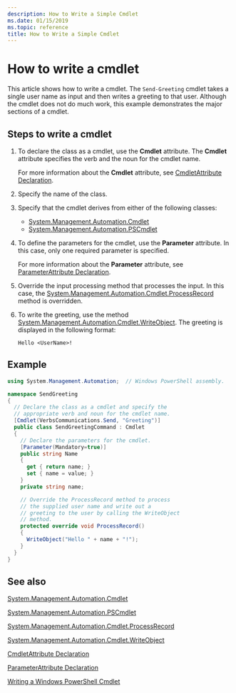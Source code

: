 ```yaml
---
description: How to Write a Simple Cmdlet
ms.date: 01/15/2019
ms.topic: reference
title: How to Write a Simple Cmdlet
---
```


# How to write a cmdlet

This article shows how to write a cmdlet. The `Send-Greeting` cmdlet takes a single user name as
input and then writes a greeting to that user. Although the cmdlet does not do much work, this
example demonstrates the major sections of a cmdlet.

## Steps to write a cmdlet

1. To declare the class as a cmdlet, use the **Cmdlet** attribute. The **Cmdlet** attribute
   specifies the verb and the noun for the cmdlet name.

   For more information about the **Cmdlet** attribute, see [CmdletAttribute Declaration](cmdlet-attribute-declaration.md).

2. Specify the name of the class.

3. Specify that the cmdlet derives from either of the following classes:

   * [System.Management.Automation.Cmdlet](/dotnet/api/System.Management.Automation.Cmdlet)
   * [System.Management.Automation.PSCmdlet](/dotnet/api/System.Management.Automation.PSCmdlet)

4. To define the parameters for the cmdlet, use the **Parameter** attribute. In this case, only one
   required parameter is specified.

   For more information about the **Parameter** attribute, see [ParameterAttribute Declaration](parameter-attribute-declaration.md).

5. Override the input processing method that processes the input. In this case, the
   [System.Management.Automation.Cmdlet.ProcessRecord](/dotnet/api/System.Management.Automation.Cmdlet.ProcessRecord)
   method is overridden.

6. To write the greeting, use the method [System.Management.Automation.Cmdlet.WriteObject](/dotnet/api/System.Management.Automation.Cmdlet.WriteObject).
   The greeting is displayed in the following format:

   ```Output
   Hello <UserName>!
   ```

## Example

```csharp
using System.Management.Automation;  // Windows PowerShell assembly.

namespace SendGreeting
{
  // Declare the class as a cmdlet and specify the
  // appropriate verb and noun for the cmdlet name.
  [Cmdlet(VerbsCommunications.Send, "Greeting")]
  public class SendGreetingCommand : Cmdlet
  {
    // Declare the parameters for the cmdlet.
    [Parameter(Mandatory=true)]
    public string Name
    {
      get { return name; }
      set { name = value; }
    }
    private string name;

    // Override the ProcessRecord method to process
    // the supplied user name and write out a
    // greeting to the user by calling the WriteObject
    // method.
    protected override void ProcessRecord()
    {
      WriteObject("Hello " + name + "!");
    }
  }
}
```

## See also

[System.Management.Automation.Cmdlet](/dotnet/api/System.Management.Automation.Cmdlet)

[System.Management.Automation.PSCmdlet](/dotnet/api/System.Management.Automation.PSCmdlet)

[System.Management.Automation.Cmdlet.ProcessRecord](/dotnet/api/System.Management.Automation.Cmdlet.ProcessRecord)

[System.Management.Automation.Cmdlet.WriteObject](/dotnet/api/System.Management.Automation.Cmdlet.WriteObject)

[CmdletAttribute Declaration](cmdlet-attribute-declaration.md)

[ParameterAttribute Declaration](parameter-attribute-declaration.md)

[Writing a Windows PowerShell Cmdlet](writing-a-windows-powershell-cmdlet.md)
